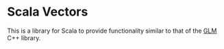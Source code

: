 # Scala Vectors

This is a library for Scala to
provide functionality similar to
that of the [GLM](https://glm.g-truc.net/0.9.9/index.html) C++ library.

